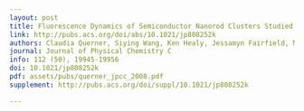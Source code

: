 ```yaml
---
layout: post
title: Fluorescence Dynamics of Semiconductor Nanorod Clusters Studied by Correlated Atomic Force, Transmission Electron, and Fluorescence Microscopy
link: http://pubs.acs.org/doi/abs/10.1021/jp808252k
authors: Claudia Querner, Siying Wang, Ken Healy, Jessamyn Fairfield, Michael D. Fischbein and Marija Drndić
journal: Journal of Physical Chemistry C
info: 112 (50), 19945-19956
doi: 10.1021/jp808252k
pdf: assets/pubs/querner_jpcc_2008.pdf
supplement: http://pubs.acs.org/doi/suppl/10.1021/jp808252k

---
```

